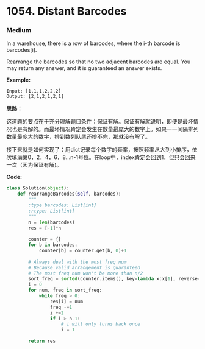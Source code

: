# 1054. Distant Barcodes
### Medium

In a warehouse, there is a row of barcodes, where the i-th barcode is barcodes[i].

Rearrange the barcodes so that no two adjacent barcodes are equal.  You may return any answer, and it is guaranteed an answer exists.

**Example:**

```
Input: [1,1,1,2,2,2]
Output: [2,1,2,1,2,1]
```

**思路：**

这道题的要点在于充分理解题目条件：保证有解。保证有解就说明，即便是最坏情况也是有解的。而最坏情况肯定会发生在数量最庞大的数字上。如果一一间隔排列数量最庞大的数字，排到数列队尾还排不完，那就没有解了。

接下来就是如何实现了：用dict记录每个数字的频率，按照频率从大到小排序，依次填满第0，2，4，6，8...n-1号位。在loop中，index肯定会回到1，但只会回来一次（因为保证有解)。

**Code:**
```python
class Solution(object):
    def rearrangeBarcodes(self, barcodes):
        """
        :type barcodes: List[int]
        :rtype: List[int]
        """
        n = len(barcodes)
        res = [-1]*n
        
        counter = {}
        for b in barcodes:
            counter[b] = counter.get(b, 0)+1
        
        # Always deal with the most freq num
        # Because valid arrangement is guaranteed
        # The most freq num won't be more than n/2
        sort_freq = sorted(counter.items(), key=lambda x:x[1], reverse=True)
        i = 0
        for num, freq in sort_freq:
            while freq > 0:
                res[i] = num
                freq -=1
                i +=2
                if i > n-1:
                    # i will only turns back once
                    i = 1
        
        return res
```
